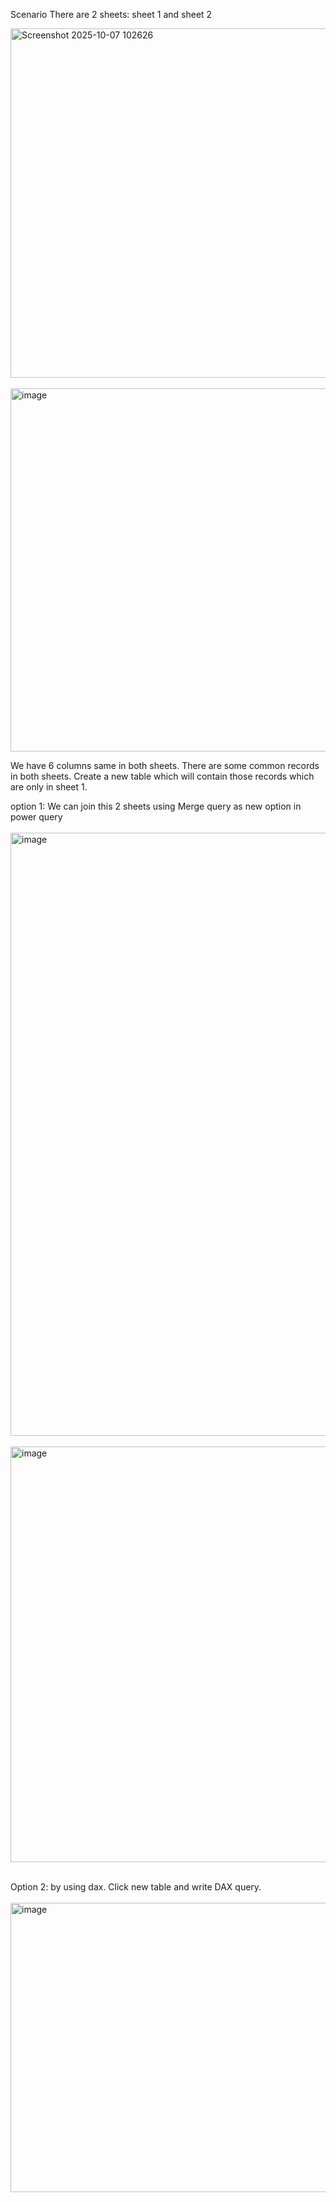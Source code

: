 Scenario
There are 2 sheets: sheet 1 and sheet 2

<img width="1919" height="559" alt="Screenshot 2025-10-07 102626" src="https://github.com/user-attachments/assets/fae9f407-d8b7-475c-a27e-53be4065b45a" />
 <br></br>
<img width="1918" height="581" alt="image" src="https://github.com/user-attachments/assets/aa584ef0-4c7d-4d1c-8e60-8168f7aff756" />

We have 6 columns same in both sheets. There are some common records in both sheets. Create a new table which will contain those records which are only in sheet 1.

option 1: We can join this 2 sheets using Merge query as new option in power query
 <br></br>
<img width="1889" height="965" alt="image" src="https://github.com/user-attachments/assets/f67e5cb8-a2d5-4ce6-acac-f369755a7f28" />
 <br></br>
 <img width="1919" height="665" alt="image" src="https://github.com/user-attachments/assets/357af504-6fdf-4028-97f7-5013a690bafd" />
<br></br>

Option 2: by using dax. Click new table and write DAX query.
<br></br>
<img width="1094" height="463" alt="image" src="https://github.com/user-attachments/assets/b955c25d-4c4a-47f2-bafd-3ece587ac7c9" />
<br></br>
